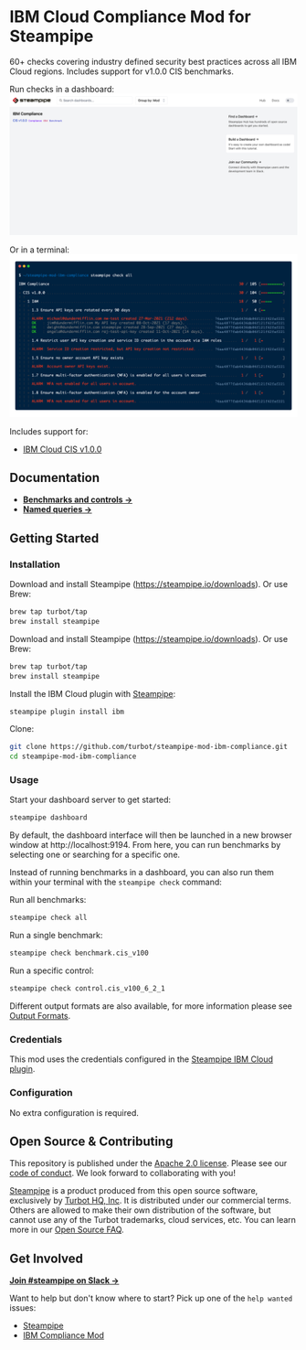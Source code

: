# IBM Cloud Compliance Mod for Steampipe

60+ checks covering industry defined security best practices across all IBM Cloud regions. Includes support for v1.0.0 CIS benchmarks.

Run checks in a dashboard:
![image](https://raw.githubusercontent.com/turbot/steampipe-mod-ibm-compliance/main/docs/ibm_compliance_dashboard.png)

Or in a terminal:
![image](https://raw.githubusercontent.com/turbot/steampipe-mod-ibm-compliance/main/docs/ibm_compliance_terminal.png)

Includes support for:
* [IBM Cloud CIS v1.0.0](https://hub.steampipe.io/mods/turbot/ibm_compliance/controls/benchmark.cis_v100)

## Documentation

- **[Benchmarks and controls →](https://hub.steampipe.io/mods/turbot/ibm_compliance/controls)**
- **[Named queries →](https://hub.steampipe.io/mods/turbot/ibm_compliance/queries)**

## Getting Started

### Installation

Download and install Steampipe (https://steampipe.io/downloads). Or use Brew:

```sh
brew tap turbot/tap
brew install steampipe
```

Download and install Steampipe (https://steampipe.io/downloads). Or use Brew:

```sh
brew tap turbot/tap
brew install steampipe
```

Install the IBM Cloud plugin with [Steampipe](https://steampipe.io):

```sh
steampipe plugin install ibm
```

Clone:

```sh
git clone https://github.com/turbot/steampipe-mod-ibm-compliance.git
cd steampipe-mod-ibm-compliance
```

### Usage

Start your dashboard server to get started:

```sh
steampipe dashboard
```

By default, the dashboard interface will then be launched in a new browser
window at http://localhost:9194. From here, you can run benchmarks by
selecting one or searching for a specific one.

Instead of running benchmarks in a dashboard, you can also run them within your
terminal with the `steampipe check` command:

Run all benchmarks:

```sh
steampipe check all
```

Run a single benchmark:

```sh
steampipe check benchmark.cis_v100
```

Run a specific control:

```sh
steampipe check control.cis_v100_6_2_1
```

Different output formats are also available, for more information please see
[Output Formats](https://steampipe.io/docs/reference/cli/check#output-formats).

### Credentials

This mod uses the credentials configured in the [Steampipe IBM Cloud plugin](https://hub.steampipe.io/plugins/turbot/ibm).

### Configuration

No extra configuration is required.

## Open Source & Contributing

This repository is published under the [Apache 2.0 license](https://www.apache.org/licenses/LICENSE-2.0). Please see our [code of conduct](https://github.com/turbot/.github/blob/main/CODE_OF_CONDUCT.md). We look forward to collaborating with you!

[Steampipe](https://steampipe.io) is a product produced from this open source software, exclusively by [Turbot HQ, Inc](https://turbot.com). It is distributed under our commercial terms. Others are allowed to make their own distribution of the software, but cannot use any of the Turbot trademarks, cloud services, etc. You can learn more in our [Open Source FAQ](https://turbot.com/open-source).

## Get Involved

**[Join #steampipe on Slack →](https://turbot.com/community/join)**

Want to help but don't know where to start? Pick up one of the `help wanted` issues:

- [Steampipe](https://github.com/turbot/steampipe/labels/help%20wanted)
- [IBM Compliance Mod](https://github.com/turbot/steampipe-mod-ibm-compliance/labels/help%20wanted)